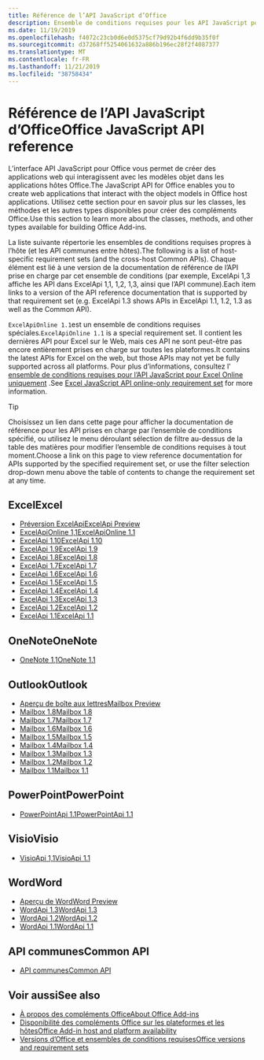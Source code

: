 ```yaml
---
title: Référence de l’API JavaScript d’Office
description: Ensemble de conditions requises pour les API JavaScript pour Office par hôte
ms.date: 11/19/2019
ms.openlocfilehash: f4072c23cb0d6e0d5375cf79d92b4f6dd9b35f0f
ms.sourcegitcommit: d37268ff5254061632a886b196ec28f2f4087377
ms.translationtype: MT
ms.contentlocale: fr-FR
ms.lasthandoff: 11/21/2019
ms.locfileid: "38758434"
---
```

# <a name="office-javascript-api-reference"></a><span data-ttu-id="c4320-103">Référence de l’API JavaScript d’Office</span><span class="sxs-lookup"><span data-stu-id="c4320-103">Office JavaScript API reference</span></span>

<span data-ttu-id="c4320-104">L’interface API JavaScript pour Office vous permet de créer des applications web qui interagissent avec les modèles objet dans les applications hôtes Office.</span><span class="sxs-lookup"><span data-stu-id="c4320-104">The JavaScript API for Office enables you to create web applications that interact with the object models in Office host applications.</span></span> <span data-ttu-id="c4320-105">Utilisez cette section pour en savoir plus sur les classes, les méthodes et les autres types disponibles pour créer des compléments Office.</span><span class="sxs-lookup"><span data-stu-id="c4320-105">Use this section to learn more about the classes, methods, and other types available for building Office Add-ins.</span></span>

<span data-ttu-id="c4320-106">La liste suivante répertorie les ensembles de conditions requises propres à l’hôte (et les API communes entre hôtes).</span><span class="sxs-lookup"><span data-stu-id="c4320-106">The following is a list of host-specific requirement sets (and the cross-host Common APIs).</span></span> <span data-ttu-id="c4320-107">Chaque élément est lié à une version de la documentation de référence de l’API prise en charge par cet ensemble de conditions (par exemple, ExcelApi 1,3 affiche les API dans ExcelApi 1,1, 1,2, 1,3, ainsi que l’API commune).</span><span class="sxs-lookup"><span data-stu-id="c4320-107">Each item links to a version of the API reference documentation that is supported by that requirement set (e.g. ExcelApi 1.3 shows APIs in ExcelApi 1.1, 1.2, 1.3 as well as the Common API).</span></span>

<span data-ttu-id="c4320-108">`ExcelApiOnline 1.1`est un ensemble de conditions requises spéciales.</span><span class="sxs-lookup"><span data-stu-id="c4320-108">`ExcelApiOnline 1.1` is a special requirement set.</span></span> <span data-ttu-id="c4320-109">Il contient les dernières API pour Excel sur le Web, mais ces API ne sont peut-être pas encore entièrement prises en charge sur toutes les plateformes.</span><span class="sxs-lookup"><span data-stu-id="c4320-109">It contains the latest APIs for Excel on the web, but those APIs may not yet be fully supported across all platforms.</span></span> <span data-ttu-id="c4320-110">Pour plus d’informations, consultez l' [ensemble de conditions requises pour l’API JavaScript pour Excel Online uniquement](/office/dev/add-ins/reference/requirement-sets/excel-api-online-requirement-set) .</span><span class="sxs-lookup"><span data-stu-id="c4320-110">See [Excel JavaScript API online-only requirement set](/office/dev/add-ins/reference/requirement-sets/excel-api-online-requirement-set) for more information.</span></span>

> [!TIP]
> <span data-ttu-id="c4320-111">Choisissez un lien dans cette page pour afficher la documentation de référence pour les API prises en charge par l’ensemble de conditions spécifié, ou utilisez le menu déroulant sélection de filtre au-dessus de la table des matières pour modifier l’ensemble de conditions requises à tout moment.</span><span class="sxs-lookup"><span data-stu-id="c4320-111">Choose a link on this page to view reference documentation for APIs supported by the specified requirement set, or use the filter selection drop-down menu above the table of contents to change the requirement set at any time.</span></span>

## <a name="excel"></a><span data-ttu-id="c4320-112">Excel</span><span class="sxs-lookup"><span data-stu-id="c4320-112">Excel</span></span>

- [<span data-ttu-id="c4320-113">Préversion ExcelApi</span><span class="sxs-lookup"><span data-stu-id="c4320-113">ExcelApi Preview</span></span>](/javascript/api/excel?view=excel-js-preview)
- [<span data-ttu-id="c4320-114">ExcelApiOnline 1,1</span><span class="sxs-lookup"><span data-stu-id="c4320-114">ExcelApiOnline 1.1</span></span>](/javascript/api/excel?view=excel-js-online)
- [<span data-ttu-id="c4320-115">ExcelApi 1.10</span><span class="sxs-lookup"><span data-stu-id="c4320-115">ExcelApi 1.10</span></span>](/javascript/api/excel?view=excel-js-1.10)
- [<span data-ttu-id="c4320-116">ExcelApi 1.9</span><span class="sxs-lookup"><span data-stu-id="c4320-116">ExcelApi 1.9</span></span>](/javascript/api/excel?view=excel-js-1.9)
- [<span data-ttu-id="c4320-117">ExcelApi 1.8</span><span class="sxs-lookup"><span data-stu-id="c4320-117">ExcelApi 1.8</span></span>](/javascript/api/excel?view=excel-js-1.8)
- [<span data-ttu-id="c4320-118">ExcelApi 1.7</span><span class="sxs-lookup"><span data-stu-id="c4320-118">ExcelApi 1.7</span></span>](/javascript/api/excel?view=excel-js-1.7)
- [<span data-ttu-id="c4320-119">ExcelApi 1.6</span><span class="sxs-lookup"><span data-stu-id="c4320-119">ExcelApi 1.6</span></span>](/javascript/api/excel?view=excel-js-1.6)
- [<span data-ttu-id="c4320-120">ExcelApi 1.5</span><span class="sxs-lookup"><span data-stu-id="c4320-120">ExcelApi 1.5</span></span>](/javascript/api/excel?view=excel-js-1.5)
- [<span data-ttu-id="c4320-121">ExcelApi 1.4</span><span class="sxs-lookup"><span data-stu-id="c4320-121">ExcelApi 1.4</span></span>](/javascript/api/excel?view=excel-js-1.4)
- [<span data-ttu-id="c4320-122">ExcelApi 1.3</span><span class="sxs-lookup"><span data-stu-id="c4320-122">ExcelApi 1.3</span></span>](/javascript/api/excel?view=excel-js-1.3)
- [<span data-ttu-id="c4320-123">ExcelApi 1.2</span><span class="sxs-lookup"><span data-stu-id="c4320-123">ExcelApi 1.2</span></span>](/javascript/api/excel?view=excel-js-1.2)
- [<span data-ttu-id="c4320-124">ExcelApi 1.1</span><span class="sxs-lookup"><span data-stu-id="c4320-124">ExcelApi 1.1</span></span>](/javascript/api/excel?view=excel-js-1.1)

## <a name="onenote"></a><span data-ttu-id="c4320-125">OneNote</span><span class="sxs-lookup"><span data-stu-id="c4320-125">OneNote</span></span>

- [<span data-ttu-id="c4320-126">OneNote 1,1</span><span class="sxs-lookup"><span data-stu-id="c4320-126">OneNote 1.1</span></span>](/javascript/api/onenote?view=onenote-js-1.1)

## <a name="outlook"></a><span data-ttu-id="c4320-127">Outlook</span><span class="sxs-lookup"><span data-stu-id="c4320-127">Outlook</span></span>

- [<span data-ttu-id="c4320-128">Aperçu de boîte aux lettres</span><span class="sxs-lookup"><span data-stu-id="c4320-128">Mailbox Preview</span></span>](/javascript/api/outlook?view=outlook-js-preview)
- [<span data-ttu-id="c4320-129">Mailbox 1.8</span><span class="sxs-lookup"><span data-stu-id="c4320-129">Mailbox 1.8</span></span>](/javascript/api/outlook?view=outlook-js-1.8)
- [<span data-ttu-id="c4320-130">Mailbox 1.7</span><span class="sxs-lookup"><span data-stu-id="c4320-130">Mailbox 1.7</span></span>](/javascript/api/outlook?view=outlook-js-1.7)
- [<span data-ttu-id="c4320-131">Mailbox 1.6</span><span class="sxs-lookup"><span data-stu-id="c4320-131">Mailbox 1.6</span></span>](/javascript/api/outlook?view=outlook-js-1.6)
- [<span data-ttu-id="c4320-132">Mailbox 1.5</span><span class="sxs-lookup"><span data-stu-id="c4320-132">Mailbox 1.5</span></span>](/javascript/api/outlook?view=outlook-js-1.5)
- [<span data-ttu-id="c4320-133">Mailbox 1.4</span><span class="sxs-lookup"><span data-stu-id="c4320-133">Mailbox 1.4</span></span>](/javascript/api/outlook?view=outlook-js-1.4)
- [<span data-ttu-id="c4320-134">Mailbox 1.3</span><span class="sxs-lookup"><span data-stu-id="c4320-134">Mailbox 1.3</span></span>](/javascript/api/outlook?view=outlook-js-1.3)
- [<span data-ttu-id="c4320-135">Mailbox 1.2</span><span class="sxs-lookup"><span data-stu-id="c4320-135">Mailbox 1.2</span></span>](/javascript/api/outlook?view=outlook-js-1.2)
- [<span data-ttu-id="c4320-136">Mailbox 1.1</span><span class="sxs-lookup"><span data-stu-id="c4320-136">Mailbox 1.1</span></span>](/javascript/api/outlook?view=outlook-js-1.1)

## <a name="powerpoint"></a><span data-ttu-id="c4320-137">PowerPoint</span><span class="sxs-lookup"><span data-stu-id="c4320-137">PowerPoint</span></span>

- [<span data-ttu-id="c4320-138">PowerPointApi 1.1</span><span class="sxs-lookup"><span data-stu-id="c4320-138">PowerPointApi 1.1</span></span>](/javascript/api/powerpoint?view=powerpoint-js-1.1)

## <a name="visio"></a><span data-ttu-id="c4320-139">Visio</span><span class="sxs-lookup"><span data-stu-id="c4320-139">Visio</span></span>

- [<span data-ttu-id="c4320-140">VisioApi 1,1</span><span class="sxs-lookup"><span data-stu-id="c4320-140">VisioApi 1.1</span></span>](/javascript/api/visio?view=visio-js-1.1)

## <a name="word"></a><span data-ttu-id="c4320-141">Word</span><span class="sxs-lookup"><span data-stu-id="c4320-141">Word</span></span>

- [<span data-ttu-id="c4320-142">Aperçu de Word</span><span class="sxs-lookup"><span data-stu-id="c4320-142">Word Preview</span></span>](/javascript/api/word?view=word-js-preview)
- [<span data-ttu-id="c4320-143">WordApi 1.3</span><span class="sxs-lookup"><span data-stu-id="c4320-143">WordApi 1.3</span></span>](/javascript/api/word?view=word-js-1.3)
- [<span data-ttu-id="c4320-144">WordApi 1.2</span><span class="sxs-lookup"><span data-stu-id="c4320-144">WordApi 1.2</span></span>](/javascript/api/word?view=word-js-1.2)
- [<span data-ttu-id="c4320-145">WordApi 1.1</span><span class="sxs-lookup"><span data-stu-id="c4320-145">WordApi 1.1</span></span>](/javascript/api/word?view=word-js-1.1)

## <a name="common-api"></a><span data-ttu-id="c4320-146">API communes</span><span class="sxs-lookup"><span data-stu-id="c4320-146">Common API</span></span>

- [<span data-ttu-id="c4320-147">API communes</span><span class="sxs-lookup"><span data-stu-id="c4320-147">Common API</span></span>](/javascript/api/office?view=common-js)

## <a name="see-also"></a><span data-ttu-id="c4320-148">Voir aussi</span><span class="sxs-lookup"><span data-stu-id="c4320-148">See also</span></span>

- [<span data-ttu-id="c4320-149">À propos des compléments Office</span><span class="sxs-lookup"><span data-stu-id="c4320-149">About Office Add-ins</span></span>](/office/dev/add-ins/overview)
- [<span data-ttu-id="c4320-150">Disponibilité des compléments Office sur les plateformes et les hôtes</span><span class="sxs-lookup"><span data-stu-id="c4320-150">Office Add-in host and platform availability</span></span>](/office/dev/add-ins/overview/office-add-in-availability)
- [<span data-ttu-id="c4320-151">Versions d’Office et ensembles de conditions requises</span><span class="sxs-lookup"><span data-stu-id="c4320-151">Office versions and requirement sets</span></span>](/office/dev/add-ins/develop/office-versions-and-requirement-sets)
